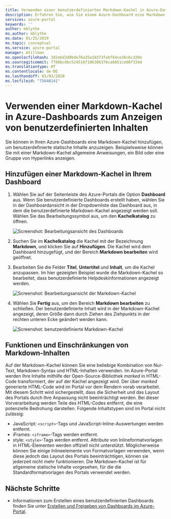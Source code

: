 ```yaml
---
title: Verwenden einer benutzerdefinierten Markdown-Kachel in Azure-Dashboards
description: Erfahren Sie, wie Sie einem Azure-Dashboard eine Markdown-Kachel zum Anzeigen von statischen Inhalten hinzufügen.
services: azure-portal
keywords: ''
author: mblythe
ms.author: mblythe
ms.date: 01/25/2019
ms.topic: conceptual
ms.service: azure-portal
manager: mtillman
ms.openlocfilehash: 3d2e6d2d0bde76a35a18373fabf64ce36c6c320e
ms.sourcegitcommit: f788bc6bc524516f186386376ca6651ce80f334d
ms.translationtype: HT
ms.contentlocale: de-DE
ms.lasthandoff: 01/03/2020
ms.locfileid: "75640141"
---
```

# <a name="use-a-markdown-tile-on-azure-dashboards-to-show-custom-content"></a>Verwenden einer Markdown-Kachel in Azure-Dashboards zum Anzeigen von benutzerdefinierten Inhalten

Sie können in Ihren Azure-Dashboards eine Markdown-Kachel hinzufügen, um benutzerdefinierte statische Inhalte anzuzeigen. Beispielsweise können Sie mit einer Markdown-Kachel allgemeine Anweisungen, ein Bild oder eine Gruppe von Hyperlinks anzeigen.

## <a name="add-a-markdown-tile-to-your-dashboard"></a>Hinzufügen einer Markdown-Kachel in Ihrem Dashboard

1. Wählen Sie auf der Seitenleiste des Azure-Portals die Option **Dashboard** aus. Wenn Sie benutzerdefinierte Dashboards erstellt haben, wählen Sie in der Dashboardansicht in der Dropdownliste das Dashboard aus, in dem die benutzerdefinierte Markdown-Kachel angezeigt werden soll. Wählen Sie das Bearbeitungssymbol aus, um den **Kachelkatalog** zu öffnen.

   ![Screenshot: Bearbeitungsansicht des Dashboards](./media/azure-portal-markdown-tile/azure-portal-dashboard-edit.png)

2. Suchen Sie im **Kachelkatalog** die Kachel mit der Bezeichnung **Markdown**, und klicken Sie auf **Hinzufügen**. Die Kachel wird dem Dashboard hinzugefügt, und der Bereich **Markdown bearbeiten** wird geöffnet.

1. Bearbeiten Sie die Felder **Titel**, **Untertitel** und **Inhalt**, um die Kachel anzupassen. Im hier gezeigten Beispiel wurde die Markdown-Kachel so bearbeitet, dass benutzerdefinierte Helpdeskinformationen angezeigt werden.

   ![Screenshot: Bearbeitungsansicht der Markdown-Kachel](./media/azure-portal-markdown-tile/azure-portal-edit-markdown-tile.png)

4. Wählen Sie **Fertig** aus, um den Bereich **Markdown bearbeiten** zu schließen. Der benutzerdefinierte Inhalt wird in der Markdown-Kachel angezeigt, deren Größe dann durch Ziehen des Ziehpunkts in der rechten unteren Ecke geändert werden kann.

   ![Screenshot: benutzerdefinierte Markdown-Kachel](./media/azure-portal-markdown-tile/azure-portal-custom-markdown-tile.png)

## <a name="markdown-content-capabilities-and-limitations"></a>Funktionen und Einschränkungen von Markdown-Inhalten

Auf der Markdown-Kachel können Sie eine beliebige Kombination von Nur-Text, Markdown-Syntax und HTML-Inhalten verwenden. Im Azure-Portal werden Ihre Inhalte mithilfe der Open-Source-Bibliothek _marked_ in HTML-Code transformiert, der auf der Kachel angezeigt wird. Der über _marked_ generierte HTML-Code wird im Portal vor dem Rendern vorab verarbeitet. Mit diesem Schritt wird sichergestellt, dass die Sicherheit und das Layout des Portals durch Ihre Anpassung nicht beeinträchtigt werden. Bei dieser Vorverarbeitung werden Teile des HTML-Codes entfernt, die eine potenzielle Bedrohung darstellen. Folgende Inhaltstypen sind im Portal nicht zulässig:

* JavaScript: `<script>`-Tags und JavaScript-Inline-Auswertungen werden entfernt.
* iFrames: `<iframe>`-Tags werden entfernt.
* style: `<style>`-Tags werden entfernt. Attribute von Inlineformatvorlagen in HTML-Elementen werden offiziell nicht unterstützt. Möglicherweise können Sie einige Inlineelemente von Formatvorlagen verwenden, wenn diese jedoch das Layout des Portals beeinträchtigen, können sie jederzeit nicht mehr funktionieren. Die Markdown-Kachel ist für allgemeine statische Inhalte vorgesehen, für die die Standardformatvorlagen des Portals verwendet werden.

## <a name="next-steps"></a>Nächste Schritte

* Informationen zum Erstellen eines benutzerdefinierten Dashboards finden Sie unter [Erstellen und Freigeben von Dashboards im Azure-Portal](../azure-portal/azure-portal-dashboards.md).
